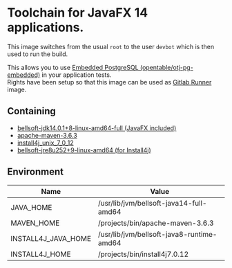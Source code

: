 # Toolchain for JavaFX 14 applications.

This image switches from the usual ``root`` to the user ``devbot`` which is then used to run the build.

This allows you to use [Embedded PostgreSQL (opentable/otj-pg-embedded)](https://github.com/opentable/otj-pg-embedded) in your application tests.\
Rights have been setup so that this image can be used as [Gitlab Runner](https://docs.gitlab.com/runner/) image.

## Containing
* [bellsoft-jdk14.0.1+8-linux-amd64-full (JavaFX included)](https://bell-sw.com/java)
* [apache-maven-3.6.3](https://maven.apache.org/index.html)
* [install4j_unix_7_0_12](https://www.ej-technologies.com/products/install4j/overview.html)
* [bellsoft-jre8u252+9-linux-amd64 (for Install4j)](https://bell-sw.com/java)

## Environment
|**Name**|**Value**|
|----|-----|
|JAVA_HOME|/usr/lib/jvm/bellsoft-java14-full-amd64|
|MAVEN_HOME|/projects/bin/apache-maven-3.6.3|
|INSTALL4J_JAVA_HOME|/usr/lib/jvm/bellsoft-java8-runtime-amd64|
|INSTALL4J_HOME|/projects/bin/install4j7.0.12|
